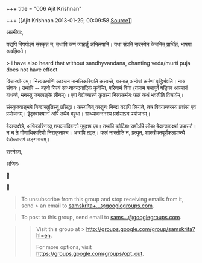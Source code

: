 +++
title = "006 Ajit Krishnan"

+++
[[Ajit Krishnan	2013-01-29, 00:09:58 [Source](https://groups.google.com/g/samskrita/c/W4odKX_xPmA)]]



आत्मीयाः,



यद्यपि विषयोऽयं संस्कृतं न, तथापि कणं व्याहर्तुं अभिलषामि। यथा संप्रति सदस्येन केचनित् प्रार्थितं, भाषया व्यवह्रियते।





\> i have also heard that without sandhyvandana, chanting veda/murti puja does not have effect





विचारयोग्यम्। नित्यकर्माणि काञ्चन मानसिकस्थितिं कल्पन्ते, यस्मात् अन्येषां कर्मणां वृद्धिर्भवति। नात्र संशयः। तथापि -- बहवो नित्यं सन्ध्यावन्दनादिकं कुर्वन्ति, परिणामं विना (तन्नाम यथापूर्वं षड्रिपव आत्मानं बाधन्ते, मनस्तु जगत्पङ्के लीनम्)। एषां वेदोच्चारणे कृतस्य नित्यकर्मणः फलं कथं भवतीति विचार्यम्।



संस्कृतवाङ्मये निन्दास्तुतिस्तु प्रसिद्धा। कस्यचित् वस्तुनः निन्दा यद्यपि क्रियते, तत्र विषयान्तरस्य प्रशंसा एव प्रयोजनम्। ईदृक्वाक्यानां अपि तथैव बहुधा। सन्ध्यावन्दनस्य प्रशंसाऽत्र प्रयोजनम्।



वेदान्तक्षेत्रे, अधिकारिणस्तु शमदमादिवन्तो मुमुक्षव एव। तथापि कोटिशः सर्वोऽपि लोकः वेदान्तकक्ष्यां उपासते। न च ते गौणाधिकारिणो निराकृताश्च। अत्रापि तद्वत्। फलं नास्तीति न, प्रत्युत, शास्त्रोक्तपूर्णफलप्राप्त्यै वेदोच्चारणं अङ्गमात्रम्।



सस्नेहम्,



 अजितः



  
  





> To unsubscribe from this group and stop receiving emails from it, send > an email to [samskrita+...@googlegroups.com]().

> 
> >   
> To post to this group, send email to [sams...@googlegroups.com]().  
> > 

> 
> > Visit this group at > <http://groups.google.com/group/samskrita?hl=en>.  
> > 
> > For more options, visit <https://groups.google.com/groups/opt_out>.  
>   
>   

  

